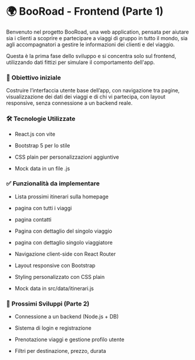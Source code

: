 # 🌍 BooRoad - Frontend (Parte 1)
Benvenuto nel progetto BooRoad, una web application, pensata per aiutare sia i clienti a scoprire e partecipare a viaggi di gruppo in tutto il mondo, sia agli accompagnatori a gestire le informazioni dei clienti e del viaggio.

Questa è la prima fase dello sviluppo e si concentra solo sul frontend, utilizzando dati fittizi per simulare il comportamento dell'app.

### 🎯 Obiettivo iniziale
Costruire l’interfaccia utente base dell’app, con navigazione tra pagine, visualizzazione dei dati dei viaggi e di chi vi partecipa, con layout responsive, senza connessione a un backend reale.

### 🛠️ Tecnologie Utilizzate
- React.js con vite

- Bootstrap 5 per lo stile

- CSS plain per personalizzazioni aggiuntive

- Mock data in un file .js

### ✅ Funzionalità da implementare

 - Lista prossimi itinerari sulla homepage

 - pagina con tutti i viaggi

 - pagina contatti

 - Pagina con dettaglio del singolo viaggio

 - pagina con dettaglio singolo viaggiatore

 - Navigazione client-side con React Router

 - Layout responsive con Bootstrap

 - Styling personalizzato con CSS plain

 - Mock data in src/data/itinerari.js



### 📌 Prossimi Sviluppi (Parte 2)

- Connessione a un backend (Node.js + DB)

- Sistema di login e registrazione

- Prenotazione viaggi e gestione profilo utente

- Filtri per destinazione, prezzo, durata